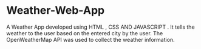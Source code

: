 # Weather-Web-App
A Weather App developed using HTML , CSS AND JAVASCRIPT . It tells the weather to the user based on the entered city by the user. The OpenWeatherMap API was used to collect the weather information.
